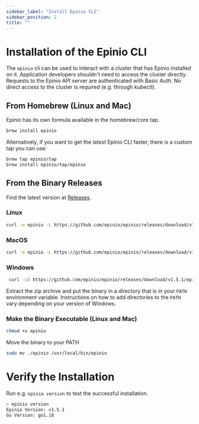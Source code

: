 ```yaml
---
sidebar_label: "Install Epinio CLI"
sidebar_position: 2
title: ""
---
```


<head>
  <link rel="canonical" href="https://docs.epinio.io/installation/install_epinio_cli"/>
</head>

# Installation of the Epinio CLI

The `epinio` cli can be used to interact with a cluster that has Epinio installed on it.
Application developers shouldn't need to access the cluster directly. Requests to
the Epinio API server are authenticated with Basic Auth. No direct access to the cluster
is required (e.g. through kubectl).

## From Homebrew (Linux and Mac)

Epinio has its own formula available in the homebrew/core tap.

```bash
brew install epinio
```

Alternatively, if you want to get the latest Epinio CLI faster, there is a custom tap you can use:
```bash
brew tap epinio/tap
brew install epinio/tap/epinio
```

## From the Binary Releases

Find the latest version at [Releases](https://github.com/epinio/epinio/releases).

### Linux

```bash
curl -o epinio -L https://github.com/epinio/epinio/releases/download/v1.5.1/epinio-linux-x86_64
```

### MacOS

```bash
curl -o epinio -L https://github.com/epinio/epinio/releases/download/v1.5.1/epinio-darwin-x86_64
```

### Windows

```bash
 curl -LO https://github.com/epinio/epinio/releases/download/v1.5.1/epinio-windows-x86_64.zip
```

Extract the zip archive and put the binary in a directory that is in your `PATH` environment variable. Instructions on how to add directories to the `PATH` vary depending on your version of Windows.

### Make the Binary Executable (Linux and Mac)

```bash
chmod +x epinio
```

Move the binary to your PATH

```bash
sudo mv ./epinio /usr/local/bin/epinio
```

# Verify the Installation

Run e.g. `epinio version` to test the successful installation.

```bash
> epinio version
Epinio Version: v1.5.1
Go Version: go1.18
```
